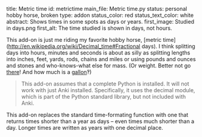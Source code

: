 title: Metric time
id: metrictime
main_file: Metric time.py
status: personal hobby horse, broken
type: addon
status_color: red
status_text_color: white
abstract: Shows times in some spots as days or years.
first_image: Studied in days.png
first_alt: The time studied is shown in days, not hours.

This add-on is just me riding my favorite hobby horse,
[metric time](http://en.wikipedia.org/wiki/Decimal_time#Fractional
days).
I think splitting days into hours, minutes and seconds is about as
silly as splitting lengths into inches, feet, yards, rods, chains and
miles or using pounds and ounces and stones and who-knows-what else for
mass. (Or weight. Better not go
[there](http://en.wikipedia.org/wiki/Slug (mass))! And how much is a
[gallon](http://en.wikipedia.org/wiki/Gallon)‽)

<blockquote class="nb">
This add-on assumes that a complete Python is installed. It will not
work with just Anki installed. Specifically, it uses the decimal
module, which is part of the Python standard library, but not included
with Anki.
</blockquote>


This add-on replaces the standard time-formating function with one
that returns times shorter than a year as days – even times much
shorter than a day. Longer times are written as years with one decimal
place.
